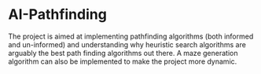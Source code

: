 # AI-Pathfinding
The project is aimed at implementing pathfinding algorithms (both informed and un-informed) and understanding why heuristic search algorithms are arguably the best path finding algorithms out there. A maze generation algorithm can also be implemented to make the project more dynamic.
